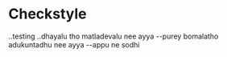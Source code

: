 # Checkstyle 
..testing
..dhayalu tho matladevalu nee ayya
--purey bomalatho adukuntadhu nee ayya
--appu ne sodhi
